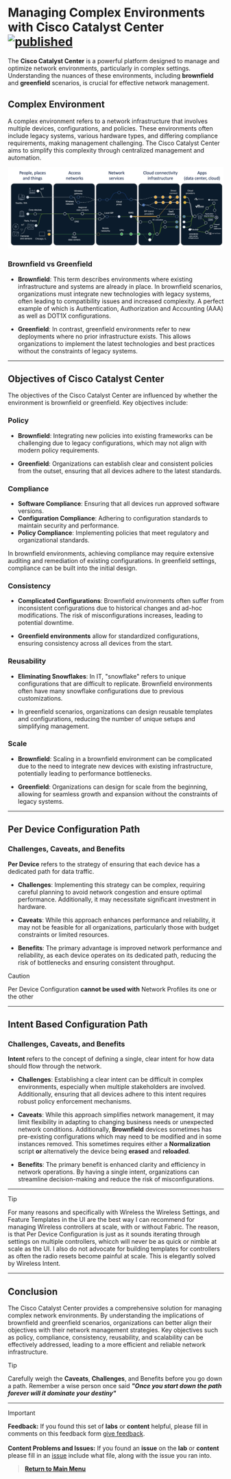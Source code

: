 # Managing Complex Environments with Cisco Catalyst Center [![published](https://static.production.devnetcloud.com/codeexchange/assets/images/devnet-published.svg)](https://developer.cisco.com/codeexchange/github/repo/kebaldwi/DNAC-TEMPLATES)

The **Cisco Catalyst Center** is a powerful platform designed to manage and optimize network environments, particularly in complex settings. Understanding the nuances of these environments, including **brownfield** and **greenfield** scenarios, is crucial for effective network management.

## Complex Environment

A complex environment refers to a network infrastructure that involves multiple devices, configurations, and policies. These environments often include legacy systems, various hardware types, and differing compliance requirements, making management challenging. The Cisco Catalyst Center aims to simplify this complexity through centralized management and automation.

![Managing Complex Environments](../ASSETS/COMPLEX.png?raw=true "Complex Environment")

### Brownfield vs Greenfield

- **Brownfield**: This term describes environments where existing infrastructure and systems are already in place. In brownfield scenarios, organizations must integrate new technologies with legacy systems, often leading to compatibility issues and increased complexity. A perfect example of which is Authentication, Authorization and Accounting (AAA) as well as DOT1X configurations.

- **Greenfield**: In contrast, greenfield environments refer to new deployments where no prior infrastructure exists. This allows organizations to implement the latest technologies and best practices without the constraints of legacy systems.

---

## Objectives of Cisco Catalyst Center

The objectives of the Cisco Catalyst Center are influenced by whether the environment is brownfield or greenfield. Key objectives include:

### Policy

- **Brownfield**: Integrating new policies into existing frameworks can be challenging due to legacy configurations, which may not align with modern policy requirements.
  
- **Greenfield**: Organizations can establish clear and consistent policies from the outset, ensuring that all devices adhere to the latest standards.

### Compliance

- **Software Compliance**: Ensuring that all devices run approved software versions.
- **Configuration Compliance**: Adhering to configuration standards to maintain security and performance.
- **Policy Compliance**: Implementing policies that meet regulatory and organizational standards.

In brownfield environments, achieving compliance may require extensive auditing and remediation of existing configurations. In greenfield settings, compliance can be built into the initial design.

### Consistency

- **Complicated Configurations**: Brownfield environments often suffer from inconsistent configurations due to historical changes and ad-hoc modifications. The risk of misconfigurations increases, leading to potential downtime.

- **Greenfield environments** allow for standardized configurations, ensuring consistency across all devices from the start.

### Reusability

- **Eliminating Snowflakes**: In IT, "snowflake" refers to unique configurations that are difficult to replicate. Brownfield environments often have many snowflake configurations due to previous customizations.

- In greenfield scenarios, organizations can design reusable templates and configurations, reducing the number of unique setups and simplifying management.

### Scale

- **Brownfield**: Scaling in a brownfield environment can be complicated due to the need to integrate new devices with existing infrastructure, potentially leading to performance bottlenecks.

- **Greenfield**: Organizations can design for scale from the beginning, allowing for seamless growth and expansion without the constraints of legacy systems.

---

## Per Device Configuration Path

### Challenges, Caveats, and Benefits

**Per Device** refers to the strategy of ensuring that each device has a dedicated path for data traffic. 

- **Challenges**: Implementing this strategy can be complex, requiring careful planning to avoid network congestion and ensure optimal performance. Additionally, it may necessitate significant investment in hardware.

- **Caveats**: While this approach enhances performance and reliability, it may not be feasible for all organizations, particularly those with budget constraints or limited resources.

- **Benefits**: The primary advantage is improved network performance and reliability, as each device operates on its dedicated path, reducing the risk of bottlenecks and ensuring consistent throughput.

> [!CAUTION]
> Per Device Configuration **cannot be used with** Network Profiles its one or the other
---

## Intent Based Configuration Path

### Challenges, Caveats, and Benefits

**Intent** refers to the concept of defining a single, clear intent for how data should flow through the network.

- **Challenges**: Establishing a clear intent can be difficult in complex environments, especially when multiple stakeholders are involved. Additionally, ensuring that all devices adhere to this intent requires robust policy enforcement mechanisms.

- **Caveats**: While this approach simplifies network management, it may limit flexibility in adapting to changing business needs or unexpected network conditions. Additionally, **Brownfield** devices sometimes has pre-existing configurations which may need to be modified and in some instances removed. This sometimes requires either a **Normalization** script **or** alternatively the device being **erased** and **reloaded**.

- **Benefits**: The primary benefit is enhanced clarity and efficiency in network operations. By having a single intent, organizations can streamline decision-making and reduce the risk of misconfigurations.

---

> [!TIP]
> For many reasons and specifically with Wireless the Wireless Settings, and Feature Templates in the UI are the best way I can recommend for managing Wireless controllers at scale, with or without Fabric. The reason, is that Per Device Configuration is just as it sounds iterating through settings on multiple controllers, whicch will never be as quick or nimble at scale as the UI. I also do not advocate for building templates for controllers as often the radio resets become painful at scale. This is elegantly solved by Wireless Intent.

---

## Conclusion

The Cisco Catalyst Center provides a comprehensive solution for managing complex network environments. By understanding the implications of brownfield and greenfield scenarios, organizations can better align their objectives with their network management strategies. Key objectives such as policy, compliance, consistency, reusability, and scalability can be effectively addressed, leading to a more efficient and reliable network infrastructure.

> [!TIP]
> Carefully weigh the **Caveats**, **Challenges**, and Benefits before you go down a path. Remember a wise person once said ***"Once you start down the path forever will it dominate your destiny"***

---

> [!IMPORTANT]
> **Feedback:** If you found this set of **labs** or **content** helpful, please fill in comments on this feedback form [give feedback](https://github.com/kebaldwi/DNAC-TEMPLATES/discussions/new?category=feedback-and-ideas).</br></br>
**Content Problems and Issues:** If you found an **issue** on the **lab** or **content** please fill in an [issue](https://github.com/kebaldwi/DNAC-TEMPLATES/issues/new) include what file, along with the issue you ran into. 

> [**Return to Main Menu**](../README.md)